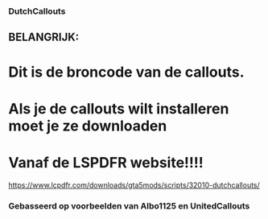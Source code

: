 ### DutchCallouts
## BELANGRIJK:
# Dit is de broncode van de callouts.
# Als je de callouts wilt installeren moet je ze downloaden
# Vanaf de LSPDFR website!!!!
https://www.lcpdfr.com/downloads/gta5mods/scripts/32010-dutchcallouts/



### Gebasseerd op voorbeelden van Albo1125 en UnitedCallouts
